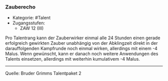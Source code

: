 ### Zauberecho

- Kategorie: #Talent
- Zugangsstufen:
  - ZAW 12 (III)

Pro Talentrang kann der Zauberwirker einmal alle 24 Stunden einen gerade erfolgreich gewirkten Zauber unabhängig von der Abklingzeit direkt in der darauffolgenden Kampfrunde noch einmal wirken, allerdings mit einem -4 Malus. Wenn gewünscht, kann er danach noch weitere Anwendungen des Talents einsetzen, allerdings mit weiterhin kumulativem -4 Malus.

---

Quelle: Bruder Grimms Talentpaket 2
